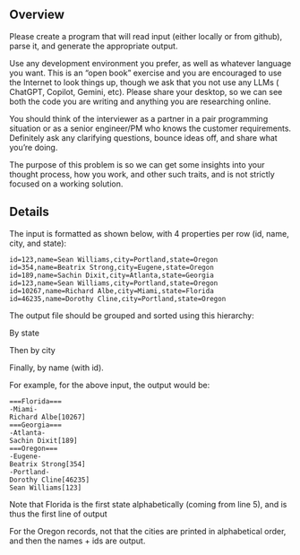 ## Overview
Please create a program that will read input (either locally or from github), parse it, and generate the appropriate output.

Use any development environment you prefer, as well as whatever language you want.  This is an “open book” exercise and you are encouraged to use the Internet to look things up, though we ask that you not use any LLMs (  ChatGPT, Copilot, Gemini, etc).  Please share your desktop, so we can see both the code you are writing and anything you are researching online.

You should think of the interviewer as a partner in a pair programming situation or as a senior engineer/PM who knows the customer requirements. Definitely ask any clarifying questions, bounce ideas off, and share what you’re doing.

The purpose of this problem is so we can get some insights into your thought process, how you work, and other such traits, and is not strictly focused on a working solution.


## Details 
The input is formatted as shown below, with 4 properties per row (id, name, city, and state):

```
id=123,name=Sean Williams,city=Portland,state=Oregon
id=354,name=Beatrix Strong,city=Eugene,state=Oregon
id=189,name=Sachin Dixit,city=Atlanta,state=Georgia
id=123,name=Sean Williams,city=Portland,state=Oregon
id=10267,name=Richard Albe,city=Miami,state=Florida
id=46235,name=Dorothy Cline,city=Portland,state=Oregon
```
The output file should be grouped and sorted using this hierarchy:

By state

Then by city

Finally, by name (with id).

For example, for the above input, the output would be:


```
===Florida===
-Miami-
Richard Albe[10267]
===Georgia===
-Atlanta-
Sachin Dixit[189]
===Oregon===
-Eugene-
Beatrix Strong[354]
-Portland-
Dorothy Cline[46235]
Sean Williams[123]
```
Note that Florida is the first state alphabetically (coming from line 5), and is thus the first line of output

For the Oregon records, not that the cities are printed in alphabetical order, and then the names + ids are output.

